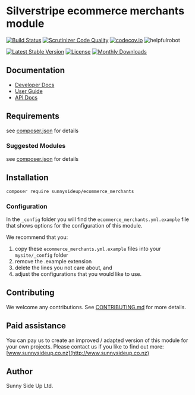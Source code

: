 # Silverstripe ecommerce merchants module
[![Build Status](https://travis-ci.org/sunnysideup/silverstripe-ecommerce_merchants.svg?branch=master)](https://travis-ci.org/sunnysideup/silverstripe-ecommerce_merchants)
[![Scrutinizer Code Quality](https://scrutinizer-ci.com/g/sunnysideup/silverstripe-ecommerce_merchants/badges/quality-score.png?b=master)](https://scrutinizer-ci.com/g/sunnysideup/silverstripe-ecommerce_merchants/?branch=master)
[![codecov.io](https://codecov.io/github/sunnysideup/silverstripe-ecommerce_merchants/coverage.svg?branch=master)](https://codecov.io/github/sunnysideup/silverstripe-ecommerce_merchants?branch=master)
![helpfulrobot](https://helpfulrobot.io/sunnysideup/ecommerce_merchants/badge)

[![Latest Stable Version](https://poser.pugx.org/sunnysideup/ecommerce_merchants/version)](https://packagist.org/packages/sunnysideup/ecommerce_merchants)
[![License](https://poser.pugx.org/sunnysideup/ecommerce_merchants/license)](https://packagist.org/packages/sunnysideup/ecommerce_merchants)
[![Monthly Downloads](https://poser.pugx.org/sunnysideup/ecommerce_merchants/d/monthly)](https://packagist.org/packages/sunnysideup/ecommerce_merchants)


## Documentation



 * [Developer Docs](docs/en/INDEX.md)
 * [User Guide](docs/en/userguide.md)
 * [API Docs](http://docs.ssmods.com/sunnysideup/ecommerce_merchants)

## Requirements



see [composer.json](composer.json) for details

### Suggested Modules



see [composer.json](composer.json) for details


## Installation


```
composer require sunnysideup/ecommerce_merchants
```

### Configuration



In the `_config` folder you will find the `ecommerce_merchants.yml.example`
file that shows options for the configuration of this module.

We recommend that you:

  1. copy these `ecommerce_merchants.yml.example` files into your
`mysite/_config` folder
  2. remove the .example extension
  3. delete the lines you not care about, and
  4. adjust the configurations that you would like to use.


## Contributing



We welcome any contributions. See [CONTRIBUTING.md](CONTRIBUTING.md) for more details.

## Paid assistance



You can pay us to create an improved / adapted version of this module for your own projects.  Please contact us if you like to find out more: [www.sunnysideup.co.nz](http://www.sunnysideup.co.nz)

## Author



Sunny Side Up Ltd.
